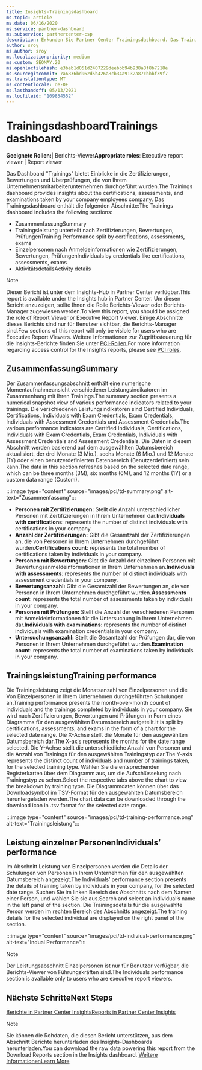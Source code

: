```yaml
---
title: Insights-Trainingsdashboard
ms.topic: article
ms.date: 06/16/2020
ms.service: partner-dashboard
ms.subservice: partnercenter-csp
description: Erkunden Sie Partner Center Trainingsdashboard. Das Training ist einer der Berichte, die im Bereich Partner Center Insights (PCI) verfügbar sind.
author: sroy
ms.author: sroy
ms.localizationpriority: medium
ms.custom: SEOMAY.20
ms.openlocfilehash: e3beb1d051d2407229deebbb94b938a8f8b7218e
ms.sourcegitcommit: 7a6836bd962d5b426a8cb34a9132a87cbbbf39f7
ms.translationtype: MT
ms.contentlocale: de-DE
ms.lasthandoff: 05/13/2021
ms.locfileid: "109854552"
---
```

# <a name="trainings-dashboard"></a><span data-ttu-id="777a4-104">Trainingsdashboard</span><span class="sxs-lookup"><span data-stu-id="777a4-104">Trainings dashboard</span></span>

<span data-ttu-id="777a4-105">**Geeignete Rollen:**| Berichts-Viewer</span><span class="sxs-lookup"><span data-stu-id="777a4-105">**Appropriate roles**: Executive report viewer | Report viewer</span></span>

<span data-ttu-id="777a4-106">Das Dashboard "Trainings" bietet Einblicke in die Zertifizierungen, Bewertungen und Überprüfungen, die von Ihrem Unternehmensmitarbeiterunternehmen durchgeführt wurden.</span><span class="sxs-lookup"><span data-stu-id="777a4-106">The Trainings dashboard provides insights about the certifications, assessments, and examinations taken by your company employees company.</span></span> <span data-ttu-id="777a4-107">Das Trainingsdashboard enthält die folgenden Abschnitte:</span><span class="sxs-lookup"><span data-stu-id="777a4-107">The Trainings dashboard includes the following sections:</span></span>

- <span data-ttu-id="777a4-108">Zusammenfassung</span><span class="sxs-lookup"><span data-stu-id="777a4-108">Summary</span></span>
- <span data-ttu-id="777a4-109">Trainingsleistung unterteilt nach Zertifizierungen, Bewertungen, Prüfungen</span><span class="sxs-lookup"><span data-stu-id="777a4-109">Training Performance split by certifications, assessments, exams</span></span>
- <span data-ttu-id="777a4-110">Einzelpersonen nach Anmeldeinformationen wie Zertifizierungen, Bewertungen, Prüfungen</span><span class="sxs-lookup"><span data-stu-id="777a4-110">Individuals by credentials like certifications, assessments, exams</span></span>
- <span data-ttu-id="777a4-111">Aktivitätsdetails</span><span class="sxs-lookup"><span data-stu-id="777a4-111">Activity details</span></span>

>[!NOTE] 
><span data-ttu-id="777a4-112">Dieser Bericht ist unter dem Insights-Hub in Partner Center verfügbar.</span><span class="sxs-lookup"><span data-stu-id="777a4-112">This report is available under the Insights hub in Partner Center.</span></span> <span data-ttu-id="777a4-113">Um diesen Bericht anzuzeigen, sollte Ihnen die Rolle Berichts-Viewer oder Berichts-Manager zugewiesen werden.</span><span class="sxs-lookup"><span data-stu-id="777a4-113">To view this report, you should be assigned the role of Report Viewer or Executive Report Viewer.</span></span> <span data-ttu-id="777a4-114">Einige Abschnitte dieses Berichts sind nur für Benutzer sichtbar, die Berichts-Manager sind.</span><span class="sxs-lookup"><span data-stu-id="777a4-114">Few sections of this report will only be visible for users who are Executive Report Viewers.</span></span> <span data-ttu-id="777a4-115">Weitere Informationen zur Zugriffssteuerung für die Insights-Berichte finden Sie unter [PCI-Rollen.](pci-roles.md)</span><span class="sxs-lookup"><span data-stu-id="777a4-115">For more information regarding access control for the Insights reports, please see [PCI roles](pci-roles.md).</span></span>

## <a name="summary"></a><span data-ttu-id="777a4-116">Zusammenfassung</span><span class="sxs-lookup"><span data-stu-id="777a4-116">Summary</span></span>

<span data-ttu-id="777a4-117">Der Zusammenfassungsabschnitt enthält eine numerische Momentaufnahmeansicht verschiedener Leistungsindikatoren im Zusammenhang mit Ihren Trainings.</span><span class="sxs-lookup"><span data-stu-id="777a4-117">The summary section presents a numerical snapshot view of various performance indicators related to your trainings.</span></span> <span data-ttu-id="777a4-118">Die verschiedenen Leistungsindikatoren sind Certified Individuals, Certifications, Individuals with Exam Credentials, Exam Credentials, Individuals with Assessment Credentials und Assessment Credentials.</span><span class="sxs-lookup"><span data-stu-id="777a4-118">The various performance indicators are Certified Individuals, Certifications, Individuals with Exam Credentials, Exam Credentials, Individuals with Assessment Credentials and Assessment Credentials.</span></span> <span data-ttu-id="777a4-119">Die Daten in diesem Abschnitt werden basierend auf dem ausgewählten Datumsbereich aktualisiert, der drei Monate (3 Mio.), sechs Monate (6 Mio.) und 12 Monate (1Y) oder einen benutzerdefinierten Datenbereich (Benutzerdefiniert) sein kann.</span><span class="sxs-lookup"><span data-stu-id="777a4-119">The data in this section refreshes based on the selected date range, which can be three months (3M), six months (6M), and 12 months (1Y) or a custom data range (Custom).</span></span> 

:::image type="content" source="images/pci/td-summary.png" alt-text="Zusammenfassung":::

- <span data-ttu-id="777a4-121">**Personen mit Zertifizierungen:** Stellt die Anzahl unterschiedlicher Personen mit Zertifizierungen in Ihrem Unternehmen dar.</span><span class="sxs-lookup"><span data-stu-id="777a4-121">**Individuals with certifications**: represents the number of distinct individuals with certifications in your company.</span></span>
- <span data-ttu-id="777a4-122">**Anzahl der Zertifizierungen:** Gibt die Gesamtzahl der Zertifizierungen an, die von Personen in Ihrem Unternehmen durchgeführt wurden.</span><span class="sxs-lookup"><span data-stu-id="777a4-122">**Certifications count**: represents the total number of certifications taken by individuals in your company.</span></span>
- <span data-ttu-id="777a4-123">**Personen mit Bewertungen:** Gibt die Anzahl der einzelnen Personen mit Bewertungsanmeldeinformationen in Ihrem Unternehmen an.</span><span class="sxs-lookup"><span data-stu-id="777a4-123">**Individuals with assessments**: represents the number of distinct individuals with assessment credentials in your company.</span></span> 
- <span data-ttu-id="777a4-124">**Bewertungsanzahl:** Gibt die Gesamtzahl der Bewertungen an, die von Personen in Ihrem Unternehmen durchgeführt wurden.</span><span class="sxs-lookup"><span data-stu-id="777a4-124">**Assessments count**: represents the total number of assessments taken by individuals in your company.</span></span>
- <span data-ttu-id="777a4-125">**Personen mit Prüfungen:** Stellt die Anzahl der verschiedenen Personen mit Anmeldeinformationen für die Untersuchung in Ihrem Unternehmen dar.</span><span class="sxs-lookup"><span data-stu-id="777a4-125">**Individuals with examinations**: represents the number of distinct individuals with examination credentials in your company.</span></span> 
- <span data-ttu-id="777a4-126">**Untersuchungsanzahl:** Stellt die Gesamtzahl der Prüfungen dar, die von Personen in Ihrem Unternehmen durchgeführt wurden.</span><span class="sxs-lookup"><span data-stu-id="777a4-126">**Examination count**: represents the total number of examinations taken by individuals in your company.</span></span>

## <a name="training-performance"></a><span data-ttu-id="777a4-127">Trainingsleistung</span><span class="sxs-lookup"><span data-stu-id="777a4-127">Training performance</span></span>

<span data-ttu-id="777a4-128">Die Trainingsleistung zeigt die Monatsanzahl von Einzelpersonen und die Von Einzelpersonen in Ihrem Unternehmen durchgeführten Schulungen an.</span><span class="sxs-lookup"><span data-stu-id="777a4-128">Training performance presents the month-over-month count of individuals and the trainings completed by individuals in your company.</span></span> <span data-ttu-id="777a4-129">Sie wird nach Zertifizierungen, Bewertungen und Prüfungen in Form eines Diagramms für den ausgewählten Datumsbereich aufgeteilt.</span><span class="sxs-lookup"><span data-stu-id="777a4-129">It is split by certifications, assessments, and exams in the form of a chart for the selected date range.</span></span> <span data-ttu-id="777a4-130">Die X-Achse stellt die Monate für den ausgewählten Datumsbereich dar.</span><span class="sxs-lookup"><span data-stu-id="777a4-130">The X-axis represents the months for the date range selected.</span></span> <span data-ttu-id="777a4-131">Die Y-Achse stellt die unterschiedliche Anzahl von Personen und die Anzahl von Trainings für den ausgewählten Trainingstyp dar.</span><span class="sxs-lookup"><span data-stu-id="777a4-131">The Y-axis represents the distinct count of individuals and number of trainings taken, for the selected training type.</span></span> <span data-ttu-id="777a4-132">Wählen Sie die entsprechenden Registerkarten über dem Diagramm aus, um die Aufschlüsselung nach Trainingstyp zu sehen.</span><span class="sxs-lookup"><span data-stu-id="777a4-132">Select the respective tabs above the chart to view the breakdown by training type.</span></span> <span data-ttu-id="777a4-133">Die Diagrammdaten können über das Downloadsymbol im TSV-Format für den ausgewählten Datumsbereich heruntergeladen werden.</span><span class="sxs-lookup"><span data-stu-id="777a4-133">The chart data can be downloaded through the download icon in .tsv format for the selected date range.</span></span>

:::image type="content" source="images/pci/td-training-performance.png" alt-text="Trainingsleistung":::

## <a name="individuals-performance"></a><span data-ttu-id="777a4-135">Leistung einzelner Personen</span><span class="sxs-lookup"><span data-stu-id="777a4-135">Individuals’ performance</span></span>

<span data-ttu-id="777a4-136">Im Abschnitt Leistung von Einzelpersonen werden die Details der Schulungen von Personen in Ihrem Unternehmen für den ausgewählten Datumsbereich angezeigt.</span><span class="sxs-lookup"><span data-stu-id="777a4-136">The Individuals’ performance section presents the details of training taken by individuals in your company, for the selected date range.</span></span> <span data-ttu-id="777a4-137">Suchen Sie im linken Bereich des Abschnitts nach dem Namen einer Person, und wählen Sie sie aus.</span><span class="sxs-lookup"><span data-stu-id="777a4-137">Search and select an individual’s name in the left panel of the section.</span></span> <span data-ttu-id="777a4-138">Die Trainingsdetails für die ausgewählte Person werden im rechten Bereich des Abschnitts angezeigt.</span><span class="sxs-lookup"><span data-stu-id="777a4-138">The training details for the selected individual are displayed on the right panel of the section.</span></span>

:::image type="content" source="images/pci/td-indiviual-performance.png" alt-text="Indual Performance":::

>[!NOTE] 
> <span data-ttu-id="777a4-140">Der Leistungsabschnitt Einzelpersonen ist nur für Benutzer verfügbar, die Berichts-Viewer von Führungskräften sind.</span><span class="sxs-lookup"><span data-stu-id="777a4-140">The Individuals performance section is available only to users who are executive report viewers.</span></span> 

## <a name="next-steps"></a><span data-ttu-id="777a4-141">Nächste Schritte</span><span class="sxs-lookup"><span data-stu-id="777a4-141">Next Steps</span></span>

[<span data-ttu-id="777a4-142">Berichte in Partner Center Insights</span><span class="sxs-lookup"><span data-stu-id="777a4-142">Reports in Partner Center Insights</span></span>](partner-center-insights.md)

>[!NOTE] 
> <span data-ttu-id="777a4-143">Sie können die Rohdaten, die diesen Bericht unterstützen, aus dem Abschnitt Berichte herunterladen des Insights-Dashboards herunterladen.</span><span class="sxs-lookup"><span data-stu-id="777a4-143">You can download the raw data powering this report from the Download Reports section in the Insights dashboard.</span></span> [<span data-ttu-id="777a4-144">Weitere Informationen</span><span class="sxs-lookup"><span data-stu-id="777a4-144">Learn More</span></span>](pci-download-reports.md)